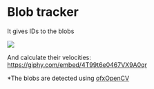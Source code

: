 
# Blob tracker

It gives IDs to the blobs

![](blobTracking.gif)

And calculate their velocities: https://giphy.com/embed/4T99t6e0467VX9A0qr 

*The blobs are detected using [ofxOpenCV](https://openframeworks.cc/documentation/ofxOpenCv/)